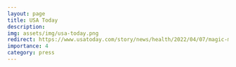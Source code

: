 ```yaml
---
layout: page
title: USA Today
description: 
img: assets/img/usa-today.png
redirect: https://www.usatoday.com/story/news/health/2022/04/07/magic-mushrooms-linked-decreased-risk-opioid-addiction-study/9469652002/
importance: 4
category: press
---
```


